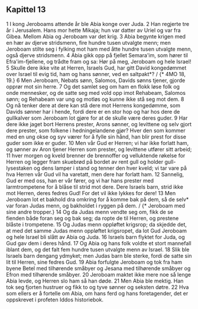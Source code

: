 ## Kapittel 13

1 I kong Jeroboams attende år ble Abia konge over Juda.
2 Han regjerte tre år i Jerusalem. Hans mor hette Mikaja; hun var datter av Uriel og var fra Gibea. Mellom Abia og Jeroboam var det krig.
3 Abia begynte krigen med en hær av djerve stridsmenn, fire hundre tusen utvalgte menn; men Jeroboam stilte seg i fylking mot ham med åtte hundre tusen utvalgte menn, også djerve stridsmenn.
4 Abia gikk opp på fjellet Semara'im, som hører til Efra'im-fjellene, og trådte fram og sa: Hør på meg, Jeroboam og hele Israel!
5 Skulle dere ikke vite at Herren, Israels Gud, har gitt David kongedømmet over Israel til evig tid, ham og hans sønner, ved en saltpakt*? / {* 4MO 18, 19.}
6 Men Jeroboam, Nebats sønn, Salomos, Davids sønns tjener, gjorde opprør mot sin herre.
7 Og det samlet seg om ham en flokk løse folk og onde mennesker, og de satte seg med vold opp imot Rehabeam, Salomos sønn; og Rehabeam var ung og motløs og kunne ikke stå seg mot dem.
8 Og nå tenker dere at dere kan stå dere mot Herrens kongedømme, som Davids sønner har i hende, fordi dere er en stor hop og har hos dere de gullkalver som Jeroboam lot gjøre for at de skulle være deres guder.
9 Har dere ikke jaget bort Herrens prester, Arons sønner, og levittene og selv gjort dere prester, som folkene i hedningelandene gjør? Hver den som kommer med en ung okse og syv værer for å fylle sin hånd, han blir prest for disse guder som ikke er guder.
10 Men vår Gud er Herren; vi har ikke forlatt ham, og sønner av Aron tjener Herren som prester, og levittene utfører sitt arbeid;
11 hver morgen og kveld brenner de brennoffer og velluktende røkelse for Herren og legger fram skuebrød på bordet av rent gull og holder gull-lysestaken og dens lamper i stand og tenner den hver kveld; vi tar vare på hva Herren vår Gud vil ha varetatt, men dere har forlatt ham.
12 Sannelig, Gud er med oss, han er vår fører, og vi har hans prester med larmtrompetene for å blåse til strid mot dere. Dere Israels barn, strid ikke mot Herren, deres fedres Gud! For det vil ikke lykkes for dere!
13 Men Jeroboam lot et bakhold dra omkring for å komme bak på dem, så de selv* var foran Judas menn, og bakholdet i ryggen på dem. / {* Jeroboam med sine andre tropper.}
14 Og da Judas menn vendte seg om, fikk de se fienden både foran seg og bak seg; da ropte de til Herren, og prestene blåste i trompetene.
15 Og Judas menn oppløftet krigsrop; da skjedde det, at med det samme Judas menn oppløftet krigsropet, da lot Gud Jeroboam og hele Israel bli slått av Abia og Juda.
16 Israels barn flyktet for Juda, og Gud gav dem i deres hånd.
17 Og Abia og hans folk voldte et stort mannefall iblant dem, og det falt fem hundre tusen utvalgte menn av Israel.
18 Slik ble Israels barn dengang ydmyket; men Judas barn ble sterke, fordi de satte sin lit til Herren, sine fedres Gud.
19 Abia forfulgte Jeroboam og tok fra ham byene Betel med tilhørende småbyer og Jesana med tilhørende småbyer og Efron med tilhørende småbyer.
20 Jeroboam maktet ikke mere noe så lenge Abia levde, og Herren slo ham så han døde.
21 Men Abia ble mektig. Han tok seg fjorten hustruer og fikk to og tyve sønner og seksten døtre.
22 Hva som ellers er å fortelle om Abia, om hans ferd og hans foretagender, det er oppskrevet i profeten Iddos historiebok.
